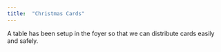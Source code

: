 ```yaml
---
title:  "Christmas Cards"
---
```

A table has been setup in the foyer so that we can distribute cards easily and safely.